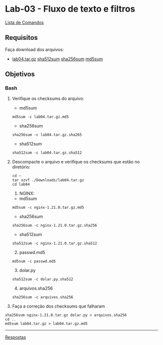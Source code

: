# Lab-03 - Fluxo de texto e filtros

[Lista de Comandos](../comandos.md)

## Requisitos

Faça download dos arquivos:

- [lab04.tar.gz](files/lab04.tar.gz) [sha512sum](files/lab04.tar.gz.sha512) [sha256sum](files/lab04.tar.gz.sha256) [md5sum](files/lab04.tar.gz.md5)

## Objetivos

### Bash

1. Verifique os checksums do arquivo:
    - md5sum

    ```
    md5sum -c lab04.tar.gz.md5
    ```

    - sha256sum

    ```
    sha256sum -c lab04.tar.gz.sha265
    ```

    - sha512sum

    ```
    sha512sum -c lab04.tar.gz.sha512
    ```

2. Descompacte o arquivo e verifique os checksums que estão no diretório:


    ```
    cd ~
    tar xzvf ./Downloads/lab04.tar.gz
    cd lab04
    ```


    1. NGINX:
      - md5sum

      ```
      md5sum -c nginx-1.21.0.tar.gz.md5
      ```

      - sha256sum

      ```
      sha256sum -c nginx-1.21.0.tar.gz.sha256
      ```

      - sha512sum

      ```
      sha512sum -c nginx-1.21.0.tar.gz.sha512
      ```

    2. passwd.md5

    ```
    md5sum -c passwd.md5
    ```

    3. dolar.py

    ```
    sha512sum -c dolar.py.sha512
    ```

    4. arquivos.sha256

    ```
    sha256sum -c arquivos.sha256
    ```

3. Faça a correção dos checksums que falharam

```
sha256sum nginx-1.21.0.tar.gz dolar.py > arquivos.sha256
cd ..
md5sum lab04.tar.gz > lab04.tar.gz.md5
```



------------
[Respostas](respostas.md)
